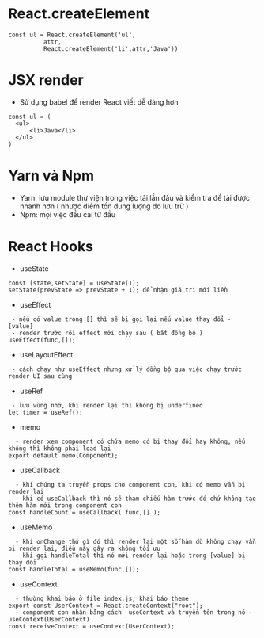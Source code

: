 # React.createElement
~~~
const ul = React.createElement('ul',
          attr,
          React.createElement('li',attr,'Java'))
~~~
# JSX render
* Sử dụng babel để render React viết dễ dàng hơn
~~~
const ul = (
  <ul>
      <li>Java</li>
  </ul>
)
~~~
# Yarn và Npm
* Yarn: lưu module thư viện trong việc tải lần đầu và kiểm tra để tải được nhanh hơn ( nhược điểm tốn dung lượng do lưu trữ )
* Npm: mọi việc đều cài từ đầu
# React Hooks
* useState
~~~
const [state,setState] = useState(1);
setState(prevState => prevState + 1); để nhận giá trị mới liền
~~~
* useEffect
~~~
 - nếu có value trong [] thì sẽ bị gọi lại nếu value thay đổi - [value]
 - render trước rồi effect mới chạy sau ( bất đồng bộ )
useEffect(func,[]);
~~~
* useLayoutEffect
~~~
 - cách chạy như useEffect nhưng xử lý đồng bộ qua việc chạy trước render UI sau cùng
~~~
* useRef
~~~
 - lưu vùng nhớ, khi render lại thì không bị underfined
let timer = useRef();
~~~
* memo
~~~
  - render xem component có chứa memo có bị thay đổi hay không, nếu không thì không phải load lại
export default memo(Component);
~~~
* useCallback
~~~
  - khi chúng ta truyền props cho component con, khi có memo vẫn bị render lại
  - khi có useCallback thì nó sẽ tham chiếu hàm trước đó chứ không tạo thêm hàm mới trong component con
const handleCount = useCallback( func,[] );
~~~
* useMemo
~~~
  - khi onChange thứ gì đó thì render lại một số hàm dù không chạy vẫn bị render lại, điều này gây ra không tối ưu
  - khi gọi handleTotal thì nó mới render lại hoặc trong [value] bị thay đổi
const handleTotal = useMemo(func,[]);
~~~
* useContext
~~~
  - thường khai báo ở file index.js, khai báo theme
export const UserContext = React.createContext("root");
  - component con nhận bằng cách  useContext và truyền tên trong nó -  useContext(UserContext)
const receiveContext = useContext(UserContext);
~~~
